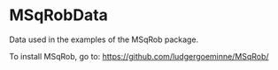 # MSqRobData

Data used in the examples of the MSqRob package.

To install MSqRob, go to:
https://github.com/ludgergoeminne/MSqRob/
